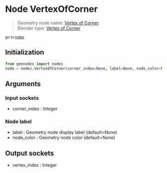 
# Node VertexOfCorner

> Geometry node name: [Vertex of Corner](https://docs.blender.org/manual/en/latest/modeling/geometry_nodes/mesh_topology/vertex_of_corner.html)<br>
  Blender type: [Vertex of Corner](https://docs.blender.org/api/current/bpy.types.GeometryNodeVertexOfCorner.html)
  
<sub>go to [index](/docs/index.md)</sub>

## Initialization

```python
from geonodes import nodes
node = nodes.VertexOfCorner(corner_index=None, label=None, node_color=None)
```



## Arguments


### Input sockets

- corner_index : Integer

### Node label

- label : Geometry node display label (default=None)
- node_color : Geometry node color (default=None)

## Output sockets

- vertex_index : Integer
